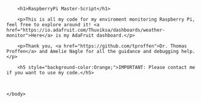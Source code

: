 <html>
    <body>
        
        <h1>RaspberryPi Master-Script</h1>

        <p>This is all my code for my enviroment monitoring Raspberry Pi, feel free to explore around it! <a href="https://io.adafruit.com/Thuviksa/dashboards/weather-monitor">Here</a> is my AdaFruit dashboard.</p>

        <p>Thank you, <a href="https://github.com/tproffen">Dr. Thomas Proffen</a> and Amelie Nagle for all the guidance and debugging help.</p>

        <h5 style="background-color:Orange;">IMPORTANT: Please contact me if you want to use my code.</h5>



    </body>
</html>